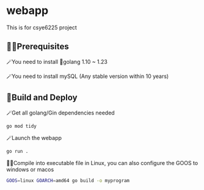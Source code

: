 # webapp
This is for csye6225 project


## 🧙‍♂️Prerequisites

🪄You need to install 🦫golang 1.10 ~ 1.23

🪄You need to install mySQL (Any stable version within 10 years)

## 🧌Build and Deploy

🪄Get all golang/Gin dependencies needed
```bash
go mod tidy
```

🪄Launch the webapp
```bash
go run .
```

🧚‍♀️Compile into executable file in Linux, you can also configure the GOOS to windows or macos
```bash
GOOS=linux GOARCH=amd64 go build -o myprogram
```
